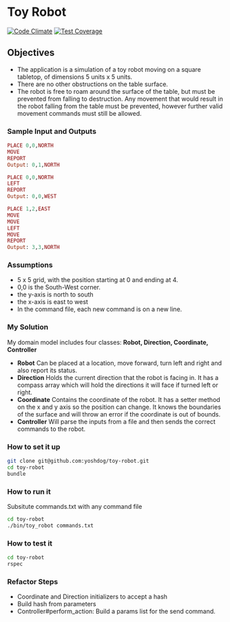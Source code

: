 # Toy Robot
[![Code Climate](https://codeclimate.com/github/yoshdog/toy-robot/badges/gpa.svg)](https://codeclimate.com/github/yoshdog/toy-robot)
[![Test Coverage](https://codeclimate.com/github/yoshdog/toy-robot/badges/coverage.svg)](https://codeclimate.com/github/yoshdog/toy-robot)

## Objectives
* The application is a simulation of a toy robot moving on a square tabletop, of dimensions 5 units x 5 units.
* There are no other obstructions on the table surface.
* The robot is free to roam around the surface of the table, but must be prevented from falling to destruction. Any movement
that would result in the robot falling from the table must be prevented, however further valid movement commands must still
be allowed.

### Sample Input and Outputs
```ruby
PLACE 0,0,NORTH
MOVE
REPORT
Output: 0,1,NORTH

PLACE 0,0,NORTH
LEFT
REPORT
Output: 0,0,WEST

PLACE 1,2,EAST
MOVE
MOVE
LEFT
MOVE
REPORT
Output: 3,3,NORTH
```

### Assumptions
+ 5 x 5 grid, with the position starting at 0 and ending at 4.
+ 0,0 is the South-West corner.
+ the y-axis is north to south
+ the x-axis is east to west
+ In the command file, each new command is on a new line.

### My Solution
My domain model includes four classes: **Robot, Direction, Coordinate, Controller**
+ **Robot** Can be placed at a location, move forward, turn left and right and also report its status.
+ **Direction** Holds the current direction that the robot is facing in. It has a compass array which will hold the directions it will face if turned left or right.
+ **Coordinate** Contains the coordinate of the robot. It has a setter method on the x and y axis so the position can change. It knows the boundaries of the surface and will throw an error if the coordinate is out of bounds.
+ **Controller** Will parse the inputs from a file and then sends the correct commands to the robot.

### How to set it up
```sh
git clone git@github.com:yoshdog/toy-robot.git
cd toy-robot
bundle
```

### How to run it
Subsitute commands.txt with any command file

```sh
cd toy-robot
./bin/toy_robot commands.txt
```

### How to test it
```sh
cd toy-robot
rspec
```

### Refactor Steps
+ Coordinate and Direction initializers to accept a hash
+ Build hash from parameters
+ Controller#perform_action: Build a params list for the send command.